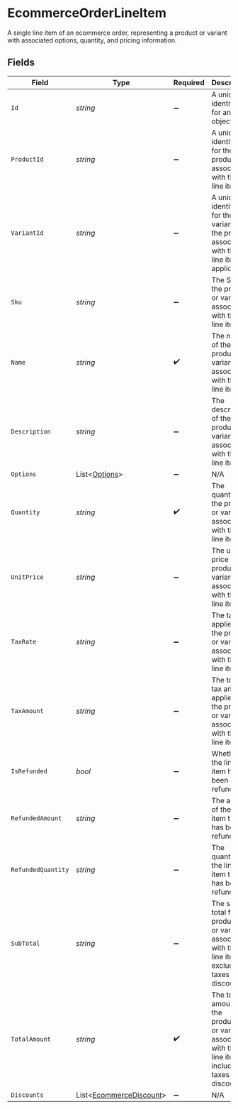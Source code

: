 # EcommerceOrderLineItem

A single line item of an ecommerce order, representing a product or variant with associated options, quantity, and pricing information.


## Fields

| Field                                                                                                        | Type                                                                                                         | Required                                                                                                     | Description                                                                                                  | Example                                                                                                      |
| ------------------------------------------------------------------------------------------------------------ | ------------------------------------------------------------------------------------------------------------ | ------------------------------------------------------------------------------------------------------------ | ------------------------------------------------------------------------------------------------------------ | ------------------------------------------------------------------------------------------------------------ |
| `Id`                                                                                                         | *string*                                                                                                     | :heavy_minus_sign:                                                                                           | A unique identifier for an object.                                                                           | 12345                                                                                                        |
| `ProductId`                                                                                                  | *string*                                                                                                     | :heavy_minus_sign:                                                                                           | A unique identifier for the product associated with the line item.                                           | def456                                                                                                       |
| `VariantId`                                                                                                  | *string*                                                                                                     | :heavy_minus_sign:                                                                                           | A unique identifier for the variant of the product associated with the line item, if applicable.             | ghi789                                                                                                       |
| `Sku`                                                                                                        | *string*                                                                                                     | :heavy_minus_sign:                                                                                           | The SKU of the product or variant associated with the line item.                                             | MBP123-16GB-SILVER-13                                                                                        |
| `Name`                                                                                                       | *string*                                                                                                     | :heavy_check_mark:                                                                                           | The name of the product or variant associated with the line item.                                            | Midnight 16inch MacBook Pro                                                                                  |
| `Description`                                                                                                | *string*                                                                                                     | :heavy_minus_sign:                                                                                           | The description of the product or variant associated with the line item.                                     | Powerful and portable, the MacBook Pro is perfect for professionals and creatives.                           |
| `Options`                                                                                                    | List<[Options](../../Models/Components/Options.md)>                                                          | :heavy_minus_sign:                                                                                           | N/A                                                                                                          |                                                                                                              |
| `Quantity`                                                                                                   | *string*                                                                                                     | :heavy_check_mark:                                                                                           | The quantity of the product or variant associated with the line item.                                        | 2                                                                                                            |
| `UnitPrice`                                                                                                  | *string*                                                                                                     | :heavy_minus_sign:                                                                                           | The unit price of the product or variant associated with the line item.                                      | 19.99                                                                                                        |
| `TaxRate`                                                                                                    | *string*                                                                                                     | :heavy_minus_sign:                                                                                           | The tax rate applied to the product or variant associated with the line item.                                | 0.08                                                                                                         |
| `TaxAmount`                                                                                                  | *string*                                                                                                     | :heavy_minus_sign:                                                                                           | The total tax amount applied to the product or variant associated with the line item.                        | 1.6                                                                                                          |
| `IsRefunded`                                                                                                 | *bool*                                                                                                       | :heavy_minus_sign:                                                                                           | Whether the line item has been refunded.                                                                     | false                                                                                                        |
| `RefundedAmount`                                                                                             | *string*                                                                                                     | :heavy_minus_sign:                                                                                           | The amount of the line item that has been refunded.                                                          | 0                                                                                                            |
| `RefundedQuantity`                                                                                           | *string*                                                                                                     | :heavy_minus_sign:                                                                                           | The quantity of the line item that has been refunded.                                                        | 0                                                                                                            |
| `SubTotal`                                                                                                   | *string*                                                                                                     | :heavy_minus_sign:                                                                                           | The sub total for the product(s) or variant associated with the line item, excluding taxes and discounts.    | 43.18                                                                                                        |
| `TotalAmount`                                                                                                | *string*                                                                                                     | :heavy_check_mark:                                                                                           | The total amount for the product(s) or variant associated with the line item, including taxes and discounts. | 43.18                                                                                                        |
| `Discounts`                                                                                                  | List<[EcommerceDiscount](../../Models/Components/EcommerceDiscount.md)>                                      | :heavy_minus_sign:                                                                                           | N/A                                                                                                          |                                                                                                              |